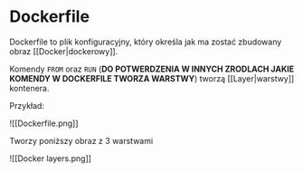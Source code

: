 # Dockerfile
Dockerfile to plik konfiguracyjny, który określa jak ma zostać zbudowany obraz [[Docker|dockerowy]].

Komendy `FROM` oraz `RUN` (**DO POTWERDZENIA W INNYCH ZRODLACH JAKIE KOMENDY W DOCKERFILE TWORZA WARSTWY**) tworzą [[Layer|warstwy]] kontenera. 

Przykład:

![[Dockerfile.png]]

Tworzy poniższy obraz z 3 warstwami

![[Docker layers.png]]